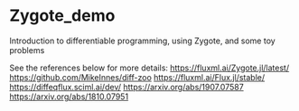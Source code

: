 # Zygote_demo
Introduction to differentiable programming, using Zygote, and some toy problems

See the references below for more details:
https://fluxml.ai/Zygote.jl/latest/
https://github.com/MikeInnes/diff-zoo
https://fluxml.ai/Flux.jl/stable/
https://diffeqflux.sciml.ai/dev/
https://arxiv.org/abs/1907.07587
https://arxiv.org/abs/1810.07951

